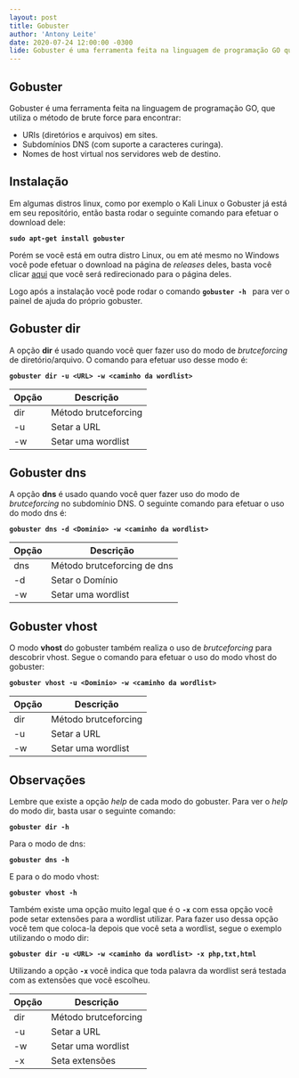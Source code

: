 ```yaml
---
layout: post
title: Gobuster
author: 'Antony Leite'
date: 2020-07-24 12:00:00 -0300
lide: Gobuster é uma ferramenta feita na linguagem de programação GO que utiliza o método de brutceforcing de URL, Subdomínios DNS e VHOSTS. Nesse post você terá uma breve introdução a essa ferramenta.
---
```


## Gobuster

Gobuster é uma ferramenta feita na linguagem de programação GO, que utiliza o método de brute force para encontrar:

 - URIs (diretórios e arquivos) em sites.
 - Subdomínios DNS (com suporte a caracteres curinga).
 - Nomes de host virtual nos servidores web de destino.

## Instalação

Em algumas distros linux, como por exemplo o Kali Linux o Gobuster já está em seu repositório, então basta rodar o seguinte comando para efetuar o download dele:

**`sudo apt-get install gobuster`**

Porém se você está em outra distro Linux, ou em até mesmo no Windows você pode efetuar o download na página de *releases* deles, basta você clicar [aqui](https://github.com/OJ/gobuster/releases) que você será redirecionado para o página deles.

Logo após a instalação você pode rodar o comando **`gobuster -h `** para ver o painel de ajuda do próprio gobuster.

## Gobuster dir

A opção **dir** é usado quando você quer fazer uso do modo de *brutceforcing* de diretório/arquivo. O comando para efetuar uso desse modo é:

**`gobuster dir -u <URL> -w <caminho da wordlist>`**

<table class="table">
  <thead>
    <tr>
      <th scope="col">Opção</th>
      <th scope="col">Descrição</th>
    </tr>
  </thead>
  <tbody>
    <tr>
      <td>dir</td>
      <td>Método brutceforcing</td>
    </tr>
    <tr>
      <td>-u</td>
      <td>Setar a URL</td>
    </tr>
    <tr>
      <td>-w</td>
      <td>Setar uma wordlist</td>
    </tr>
  </tbody>
</table>

## Gobuster dns

A opção **dns** é usado quando você quer fazer uso do modo de *brutceforcing* no subdomínio DNS. O seguinte comando para efetuar o uso do modo dns é:

**`gobuster dns -d <Dominio> -w <caminho da wordlist>`**

<table class="table">
  <thead>
    <tr>
      <th scope="col">Opção</th>
      <th scope="col">Descrição</th>
    </tr>
  </thead>
  <tbody>
    <tr>
      <td>dns</td>
      <td>Método brutceforcing de dns</td>
    </tr>
    <tr>
      <td>-d</td>
      <td>Setar o Domínio</td>
    </tr>
    <tr>
      <td>-w</td>
      <td>Setar uma wordlist</td>
    </tr>
  </tbody>
</table>

## Gobuster vhost

O modo **vhost** do gobuster também realiza o uso de *brutceforcing* para descobrir vhost. Segue o comando para efetuar o uso do modo vhost do gobuster: 

**`gobuster vhost -u <Dominio> -w <caminho da wordlist>`**

<table class="table">
  <thead>
    <tr>
      <th scope="col">Opção</th>
      <th scope="col">Descrição</th>
    </tr>
  </thead>
  <tbody>
    <tr>
      <td>dir</td>
      <td>Método brutceforcing</td>
    </tr>
    <tr>
      <td>-u</td>
      <td>Setar a URL</td>
    </tr>
    <tr>
      <td>-w</td>
      <td>Setar uma wordlist</td>
    </tr>
  </tbody>
</table>

## Observações

Lembre que existe a opção *help* de cada modo do gobuster. Para ver o *help* do modo dir, basta usar o seguinte comando:

**`gobuster dir -h`**

Para o modo de dns:

**`gobuster dns -h`**

E para o do modo vhost:

**`gobuster vhost -h`**

Também existe uma opção muito legal que é o **`-x`** com essa opção você pode setar extensões para a wordlist utilizar. Para fazer uso dessa opção você tem que coloca-la depois que você seta a wordlist, segue o exemplo utilizando o modo dir:

**`gobuster dir -u <URL> -w <caminho da wordlist> -x php,txt,html`**

Utilizando a opção **`-x`** você indica que toda palavra da wordlist será testada com as extensões que você escolheu.

<table class="table">
  <thead>
    <tr>
      <th scope="col">Opção</th>
      <th scope="col">Descrição</th>
    </tr>
  </thead>
  <tbody>
    <tr>
      <td>dir</td>
      <td>Método brutceforcing</td>
    </tr>
    <tr>
      <td>-u</td>
      <td>Setar a URL</td>
    </tr>
    <tr>
      <td>-w</td>
      <td>Setar uma wordlist</td>
    </tr>
    <tr>
      <td>-x</td>
      <td>Seta extensões</td>
    </tr>
  </tbody>
</table>
